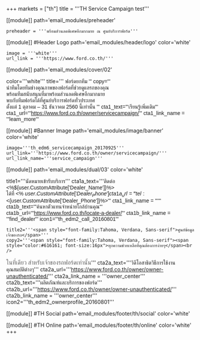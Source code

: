 +++
markets = ["th"]
title = '''TH Service Campaign test'''

[[module]]
path='email_modules/preheader'


	preheader = '''พร้อมส่วนลดพิเศษอีกมากมาย ณ ศูนย์บริการฟอร์ด'''

[[module]] #Header Logo
path='email_modules/header/logo'
color='white'

	image = '''white'''
	url_link = '''https://www.ford.co.th/'''

[[module]]
path='email_modules/cover/02'

color='''white'''
title='''<span style="font-family:Tahoma, Verdana, Sans-serif">
						<span style="white-space:nowrap;">ฟอร์ดยกทีม</span>
						'''
copy='''
<span style="font-family:Tahoma, Verdana, Sans-serif">
						<span style="white-space:nowrap;">นำทีมโดยทีมช่างคุณภาพของฟอร์ดที่ช่วยดูแลรถของคุณ</span>
                        <br />
						<span style="white-space:nowrap;">พร้อมทีมสนับสนุนที่มาพร้อมส่วนลดพิเศษอีกมากมาย</span> 
                        <br />
						<span style="white-space:nowrap;">พบกับทีมฟอร์ดได้ที่ศูนย์บริการฟอร์ดทั่วประเทศ</span> 
                        <br />
						<span style="white-space:nowrap;">ตั้งแต่ 1 ตุลาคม – 31 ธันวาคม 2560 นี้เท่านั้น</span>
                        '''
cta1_text='''<span style="font-family:Tahoma, Verdana, Sans-serif">เรียนรู้เพิ่มเติม</span>'''
cta1_url='''https://www.ford.co.th/owner/servicecampaign/'''
cta1_link_name = '''learn_more'''

[[module]] #Banner Image
path='email_modules/image/banner'
color='white'

	image='''th_edm6_servicecampaign_20170925'''
	url_link='''https://www.ford.co.th/owner/servicecampaign/'''
	url_link_name='''service_campaign'''

[[module]]
path='email_modules/dual/03'
color='white'

title1='''<span style="font-family:Tahoma, Verdana, Sans-serif">นัดหมายเข้ารับบริการ</span>'''
	cta1a_text='''<span style="font-family:Tahoma, Verdana, Sans-serif">ติดต่อ <%${user.CustomAttribute['Dealer_Name']}%><br />ได้ที่ <% ${user.CustomAttribute['Dealer_Phone']} %></span>'''
	cta1a_url='''tel:<%${user.CustomAttribute['Dealer_Phone']}%>'''
	cta1_link_name = ''''''
	cta1b_text='''<span style="font-family:Tahoma, Verdana, Sans-serif">ค้นหาตัวแทนจำหน่ายใกล้บ้านคุณ</span>'''
	cta1b_url='''https://www.ford.co.th/locate-a-dealer/'''
	cta1b_link_name = '''find_dealer'''
	icon1='''th_edm2_call_20160801'''

	title2='''<span style="font-family:Tahoma, Verdana, Sans-serif">ศูนย์ข้อมูลเจ้าของรถ</span>'''
	copy2='''<span style="font-family:Tahoma, Verdana, Sans-serif"><span style="color:#616161; font-size:16px">ทุกความช่วยเหลือที่คุณต้องการง่ายๆ</span><br /> 
<span style="color:#616161; font-size:16px">ในที่เดียว</span> 
<span style="white-space:nowrap; color:#616161; font-size:16px"> สำหรับเจ้าของรถฟอร์ดเท่านั้น</span></span>'''
cta2a_text='''<span style="font-family:Tahoma, Verdana, Sans-serif">วิดีโอสาธิตวิธีการใช้งาน<br />คุณสมบัติต่างๆ</span>'''
	cta2a_url='''https://www.ford.co.th/owner/owner-unauthenticated/'''
	cta2a_link_name = '''owner_center'''
	cta2b_text='''<span style="font-family:Tahoma, Verdana, Sans-serif">ผลิตภัณฑ์และบริการของฟอร์ด</span>'''
	cta2b_url='''https://www.ford.co.th/owner/owner-unauthenticated/'''
	cta2b_link_name = '''owner_center'''
	icon2='''th_edm2_ownerprofile_20160801'''

[[module]] #TH Social
path='email_modules/footer/th/social'
color='white'

[[module]] #TH Online
path='email_modules/footer/th/online'
color='white'
+++